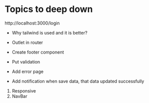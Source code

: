 # Topics to deep down

http://localhost:3000/login

- Why tailwind is used and it is better?
- Outlet in router

- Create footer component
- Put validation
- Add error page
- Add notification when save data, that data updated successfully

1. Responsive
2. NavBar
